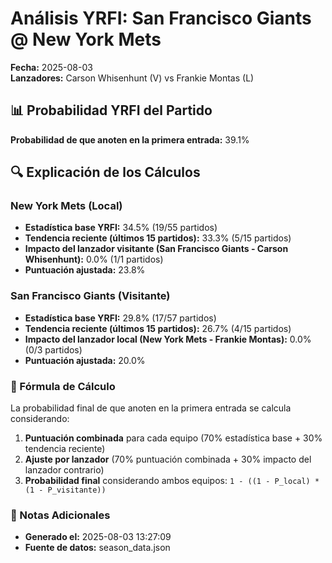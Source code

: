 # Análisis YRFI: San Francisco Giants @ New York Mets

**Fecha:** 2025-08-03  
**Lanzadores:** Carson Whisenhunt (V) vs Frankie Montas (L)

## 📊 Probabilidad YRFI del Partido

**Probabilidad de que anoten en la primera entrada:** 39.1%

## 🔍 Explicación de los Cálculos

### New York Mets (Local)
- **Estadística base YRFI:** 34.5% (19/55 partidos)
- **Tendencia reciente (últimos 15 partidos):** 33.3% (5/15 partidos)
- **Impacto del lanzador visitante (San Francisco Giants - Carson Whisenhunt):** 0.0% (1/1 partidos)
- **Puntuación ajustada:** 23.8%

### San Francisco Giants (Visitante)
- **Estadística base YRFI:** 29.8% (17/57 partidos)
- **Tendencia reciente (últimos 15 partidos):** 26.7% (4/15 partidos)
- **Impacto del lanzador local (New York Mets - Frankie Montas):** 0.0% (0/3 partidos)
- **Puntuación ajustada:** 20.0%

### 📝 Fórmula de Cálculo

La probabilidad final de que anoten en la primera entrada se calcula considerando:
1. **Puntuación combinada** para cada equipo (70% estadística base + 30% tendencia reciente)
2. **Ajuste por lanzador** (70% puntuación combinada + 30% impacto del lanzador contrario)
3. **Probabilidad final** considerando ambos equipos: `1 - ((1 - P_local) * (1 - P_visitante))`

### 📌 Notas Adicionales

- **Generado el:** 2025-08-03 13:27:09
- **Fuente de datos:** season_data.json
